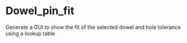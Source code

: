 # Dowel_pin_fit
Generate a GUI to show the fit of the selected dowel and hole tolerance using a lookup table
